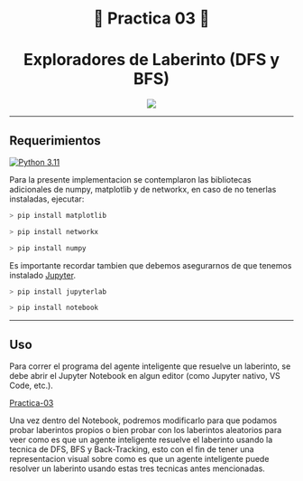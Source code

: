 <div align="center">

# 🤖 **Practica 03** 👻



# **Exploradores de Laberinto (DFS y BFS)**


</div>



<div align="center">

[![](https://upload.wikimedia.org/wikipedia/commons/b/bc/Maze_representation_using_wireframes_2022-01-10.gif)](https://www.youtube.com/watch?v=XPpTgCho5ZA)

</div>

---

## **Requerimientos**

[![Python 3.11](https://img.shields.io/badge/python-3.11-blue.svg)](https://www.python.org/downloads/release/python-311/)

Para la presente implementacion se contemplaron las bibliotecas adicionales de numpy, matplotlib y de networkx, en caso de no tenerlas instaladas, ejecutar:

```C
> pip install matplotlib
```

```C
> pip install networkx
```

```C
> pip install numpy
```

Es importante recordar tambien que debemos asegurarnos de que tenemos instalado [Jupyter](https://jupyter.org/install).

```C
> pip install jupyterlab
```

```C
> pip install notebook
```


---

## **Uso**

Para correr el programa del agente inteligente que resuelve un laberinto, se debe abrir el Jupyter Notebook en algun editor (como Jupyter nativo, VS Code, etc.).

[Practica-03](./practica03.ipynb)

Una vez dentro del Notebook, podremos modificarlo para que podamos probar laberintos propios o bien probar con los laberintos aleatorios para veer como es que 
un agente inteligente resuelve el laberinto usando la tecnica de DFS, BFS y Back-Tracking, esto con el fin de tener una representacion visual sobre como es que un agente inteligente
puede resolver un laberinto usando estas tres tecnicas antes mencionadas.
